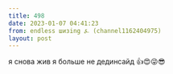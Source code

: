 ```yaml
---
title: 498
date: 2023-01-07 04:41:23
from: endless шизing ⍼ (channel1162404975)
layout: post
---
```


я снова жив я больше не дединсайд 👍😍😜😎
